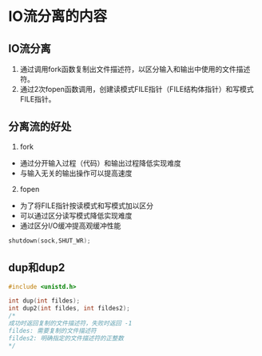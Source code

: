 <!--
 * @Author: your name
 * @Date: 2021-09-18 16:31:46
 * @LastEditTime: 2021-12-13 09:50:48
 * @LastEditors: Please set LastEditors
 * @Description: In User Settings Edit
 * @FilePath: /workspace/Studynote/网络开发笔记·/第十六章-关于IO流分离的内容.md
-->
# IO流分离的内容

## IO流分离

1. 通过调用fork函数复制出文件描述符，以区分输入和输出中使用的文件描述符。
2. 通过2次fopen函数调用，创建读模式FILE指针（FILE结构体指针）和写模式FILE指针。

## 分离流的好处

1. fork
+ 通过分开输入过程（代码）和输出过程降低实现难度
+ 与输入无关的输出操作可以提高速度

2. fopen
+ 为了将FILE指针按读模式和写模式加以区分
+ 可以通过区分读写模式降低实现难度
+ 通过区分I/O缓冲提高观缓冲性能

```cpp
shutdown(sock,SHUT_WR);
```

## dup和dup2

```cpp
#include <unistd.h>

int dup(int fildes);
int dup2(int fildes, int fildes2);
/*
成功时返回复制的文件描述符，失败时返回 -1
fildes: 需要复制的文件描述符
fildes2: 明确指定的文件描述符的正整数 
*/
```